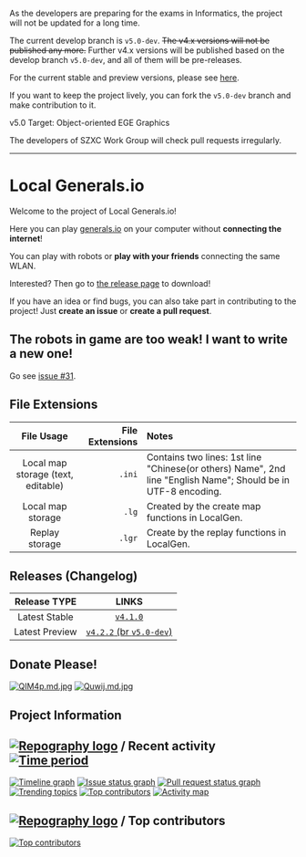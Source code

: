 As the developers are preparing for the exams in Informatics, the project will not be updated for a long time.

The current develop branch is `v5.0-dev`. ~~The v4.x versions will not be published any more.~~ Further v4.x versions will be published based on the develop branch `v5.0-dev`, and all of them will be pre-releases.

For the current stable and preview versions, please see [here](https://github.com/SZXC-WG/LocalGen-new#releases-changelog).

If you want to keep the project lively, you can fork the `v5.0-dev` branch and make contribution to it.

v5.0 Target: Object-oriented EGE Graphics

The developers of SZXC Work Group will check pull requests irregularly.

---

# Local Generals.io

Welcome to the project of Local Generals.io!

Here you can play [generals.io](http://generals.io) on your computer without **connecting the internet**!

You can play with robots or **play with your friends** connecting the same WLAN.

Interested? Then go to [the release page](http://github.com/SZXC-WG/LocalGen-new/releases) to download!

If you have an idea or find bugs, you can also take part in contributing to the project! Just **create an issue** or **create a pull request**.

## The robots in game are too weak! I want to write a new one!

Go see [issue #31](../../issues/31).

## File Extensions

|             File Usage             | File Extensions | Notes                                                                                                         |
| :--------------------------------: | --------------: | :------------------------------------------------------------------------------------------------------------ |
| Local map storage (text, editable) |          `.ini` | Contains two lines: 1st line "Chinese(or others) Name", 2nd line "English Name"; Should be in UTF-8 encoding. |
|         Local map storage          |           `.lg` | Created by the create map functions in LocalGen.                                                              |
|           Replay storage           |          `.lgr` | Create by the replay functions in LocalGen.                                                                   |

## Releases (Changelog)

|  Release TYPE  |                                         LINKS                                          |
| :------------: | :------------------------------------------------------------------------------------: |
| Latest Stable  |           [`v4.1.0`](http://github.com/SZXC-WG/LocalGen-new/releases/latest)           |
| Latest Preview | [`v4.2.2` (br `v5.0-dev`)](http://github.com/SZXC-WG/LocalGen-new/releases/tag/v4.2.2) |

## Donate Please!

[![QIM4p.md.jpg](https://i.imgtg.com/2023/01/19/QIM4p.md.jpg)](https://imgtg.com/image/QIM4p)
[![Quwij.md.jpg](https://i.imgtg.com/2023/01/19/Quwij.md.jpg)](https://imgtg.com/image/Quwij)

## Project Information

## [![Repography logo](https://images.repography.com/logo.svg)](https://repography.com) / Recent activity [![Time period](https://images.repography.com/42124647/SZXC-WG/LocalGen-new/recent-activity/XnXpQ0y3K2h1ESKaVXLXbzqDKcdoEmpaZjmhU3nCzro/CRA4m_uvwWo9lmTkmfFrYDayP3O6In-PqUzba64awvw_badge.svg)](https://repography.com)

[![Timeline graph](https://images.repography.com/42124647/SZXC-WG/LocalGen-new/recent-activity/XnXpQ0y3K2h1ESKaVXLXbzqDKcdoEmpaZjmhU3nCzro/CRA4m_uvwWo9lmTkmfFrYDayP3O6In-PqUzba64awvw_timeline.svg)](https://github.com/SZXC-WG/LocalGen-new/commits)
[![Issue status graph](https://images.repography.com/42124647/SZXC-WG/LocalGen-new/recent-activity/XnXpQ0y3K2h1ESKaVXLXbzqDKcdoEmpaZjmhU3nCzro/CRA4m_uvwWo9lmTkmfFrYDayP3O6In-PqUzba64awvw_issues.svg)](https://github.com/SZXC-WG/LocalGen-new/issues)
[![Pull request status graph](https://images.repography.com/42124647/SZXC-WG/LocalGen-new/recent-activity/XnXpQ0y3K2h1ESKaVXLXbzqDKcdoEmpaZjmhU3nCzro/CRA4m_uvwWo9lmTkmfFrYDayP3O6In-PqUzba64awvw_prs.svg)](https://github.com/SZXC-WG/LocalGen-new/pulls)
[![Trending topics](https://images.repography.com/42124647/SZXC-WG/LocalGen-new/recent-activity/XnXpQ0y3K2h1ESKaVXLXbzqDKcdoEmpaZjmhU3nCzro/CRA4m_uvwWo9lmTkmfFrYDayP3O6In-PqUzba64awvw_words.svg)](https://github.com/SZXC-WG/LocalGen-new/commits)
[![Top contributors](https://images.repography.com/42124647/SZXC-WG/LocalGen-new/recent-activity/XnXpQ0y3K2h1ESKaVXLXbzqDKcdoEmpaZjmhU3nCzro/CRA4m_uvwWo9lmTkmfFrYDayP3O6In-PqUzba64awvw_users.svg)](https://github.com/SZXC-WG/LocalGen-new/graphs/contributors)
[![Activity map](https://images.repography.com/42124647/SZXC-WG/LocalGen-new/recent-activity/XnXpQ0y3K2h1ESKaVXLXbzqDKcdoEmpaZjmhU3nCzro/CRA4m_uvwWo9lmTkmfFrYDayP3O6In-PqUzba64awvw_map.svg)](https://github.com/SZXC-WG/LocalGen-new/commits)

## [![Repography logo](https://images.repography.com/logo.svg)](https://repography.com) / Top contributors

[![Top contributors](https://images.repography.com/42124647/SZXC-WG/LocalGen-new/top-contributors/XnXpQ0y3K2h1ESKaVXLXbzqDKcdoEmpaZjmhU3nCzro/CRA4m_uvwWo9lmTkmfFrYDayP3O6In-PqUzba64awvw_table.svg)](https://github.com/SZXC-WG/LocalGen-new/graphs/contributors)
